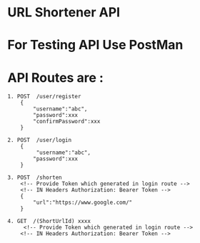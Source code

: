 # URL Shortener API

<!-- First user need to Follow the Registration process  -->

# For Testing API Use PostMan

# API Routes are :

    1. POST  /user/register
        {
            "username":"abc",
            "password":xxx
            "confirmPassword":xxx
        }

    2. POST  /user/login
        {
             "username":"abc",
            "password":xxx
        }

    3. POST  /shorten
        <!-- Provide Token which generated in login route -->
        <!-- IN Headers Authorization: Bearer Token -->
        {
            "url":"https://www.google.com/"
        }

    4. GET  /(ShortUrlId) xxxx
         <!-- Provide Token which generated in login route -->
        <!-- IN Headers Authorization: Bearer Token -->


